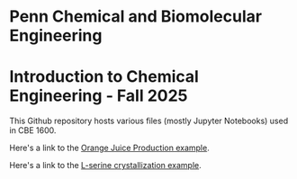 # Penn Chemical and Biomolecular Engineering
# Introduction to Chemical Engineering - Fall 2025


This Github repository hosts various files (mostly Jupyter Notebooks) used in CBE 1600.

Here's a link to the [Orange Juice Production example](WorkedExamples/OrangeJuiceProcess.html).

Here's a link to the [L-serine crystallization example](WorkedExamples/LSerineCrystallizationProcess.html).
